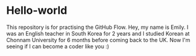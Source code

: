 # Hello-world
This repository is for practising the GitHub Flow.
Hey, my name is Emily. I was an English teacher in South Korea for 2 years and I studied Korean at Chonnam University for 6 months before coming back to the UK. Now I'm seeing if I can become a coder like you :)  
